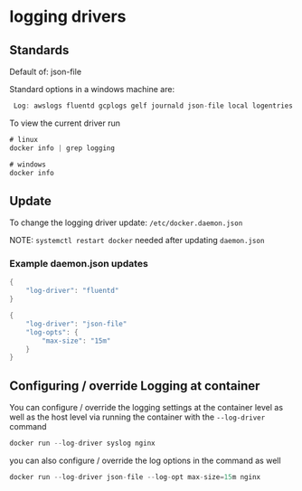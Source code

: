 # logging drivers

## Standards

Default of: json-file  

Standard options in a windows machine are:

``` c#
 Log: awslogs fluentd gcplogs gelf journald json-file local logentries splunk syslog
```

To view the current driver run

``` c#
# linux
docker info | grep logging

# windows
docker info

```

## Update

To change the logging driver update: `/etc/docker.daemon.json`  

NOTE: `systemctl restart docker` needed after updating `daemon.json`

### Example daemon.json updates

``` c#
{
    "log-driver": "fluentd"
}
```

``` c#
{
    "log-driver": "json-file"
    "log-opts": {
        "max-size": "15m"
    }
}
```

## Configuring / override Logging at container

You can configure / override the logging settings at the container level as well as the host level via running the container with the `--log-driver` command

``` c#
docker run --log-driver syslog nginx
```

you can also configure / override the log options in the command as well

``` c#
docker run --log-driver json-file --log-opt max-size=15m nginx
```

